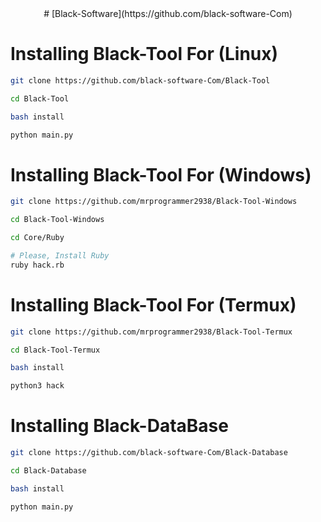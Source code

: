 <center>
# [Black-Software](https://github.com/black-software-Com)
</center>

# Installing Black-Tool For (Linux)
``` sh
git clone https://github.com/black-software-Com/Black-Tool

cd Black-Tool

bash install

python main.py
```

# Installing Black-Tool For (Windows)
``` sh
git clone https://github.com/mrprogrammer2938/Black-Tool-Windows

cd Black-Tool-Windows

cd Core/Ruby

# Please, Install Ruby
ruby hack.rb
```

# Installing Black-Tool For (Termux)

``` sh
git clone https://github.com/mrprogrammer2938/Black-Tool-Termux

cd Black-Tool-Termux

bash install

python3 hack
```

# Installing Black-DataBase
``` sh
git clone https://github.com/black-software-Com/Black-Database

cd Black-Database

bash install

python main.py
```
<br>
